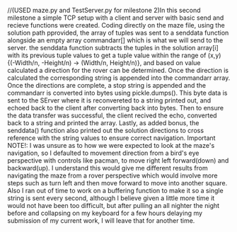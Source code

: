 //(USED maze.py and TestServer.py for milestone 2)In this second milestone a simple TCP setup with a client and server with basic send and recieve functions were created. Coding directly on the maze file, using the solution path pprovided, the array of tuples was sent to a senddata function alongside an empty array commandarr[] which is what we will send to the server. the senddata function subtracts the tuples in the solution array[i] with its previous tuple values to get a tuple value within the range of (x,y) {(-Width/n, -Height/n) -> (Width/n, Height/n)}, and based on value calculated a direction for the rover can be determined. Once the direction is calculated the corresponding string is appended into the commandarr array. Once the directions are complete, a stop string is appended and the commandarr is converted into bytes using pickle.dumps(). This byte data is sent to the SErver where it is reconvereted to a string printed out, and echoed back to the client after converting back into bytes. Then to ensure the data transfer was successful, the client recived the echo, converted back to a string and printed the array. Lastly, as added bonus, the senddata() function also printed out the solution directions to cross reference with the string values to ensure correct navigation. Important NOTE!: I was unsure as to how we were expected to look at the maze's navigation, so I defaulted to movement direction from a bird's eye perspective with controls like pacman, to move right left forward(down) and backward(up). I understand this would give me different results from navigating the maze from a rover perspective which would involve more steps such as turn left and then move forward to move into another square. Also I ran out of time to work on a buffering function to make it so a single string is sent every second, although I believe given a little more time it would not have been too difficult, but after pulling an all nighter the night before and collapsing on my keyboard for a few hours delaying my submission of my current work, I will leave that for another time.  
